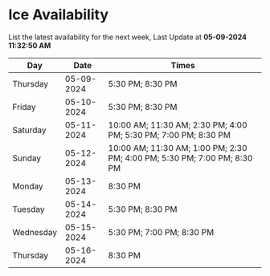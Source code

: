 # Ice Availability

List the latest availability for the next week, Last Update at **05-09-2024 11:32:50 AM**

| Day         | Date        | Times       |
| ----------- | ----------- | ----------- |
|Thursday|05-09-2024|5:30 PM; 8:30 PM|
|Friday|05-10-2024|5:30 PM; 8:30 PM|
|Saturday|05-11-2024|10:00 AM; 11:30 AM; 2:30 PM; 4:00 PM; 5:30 PM; 7:00 PM; 8:30 PM|
|Sunday|05-12-2024|10:00 AM; 11:30 AM; 1:00 PM; 2:30 PM; 4:00 PM; 5:30 PM; 7:00 PM; 8:30 PM|
|Monday|05-13-2024|8:30 PM|
|Tuesday|05-14-2024|5:30 PM; 8:30 PM|
|Wednesday|05-15-2024|5:30 PM; 7:00 PM; 8:30 PM|
|Thursday|05-16-2024|8:30 PM|
